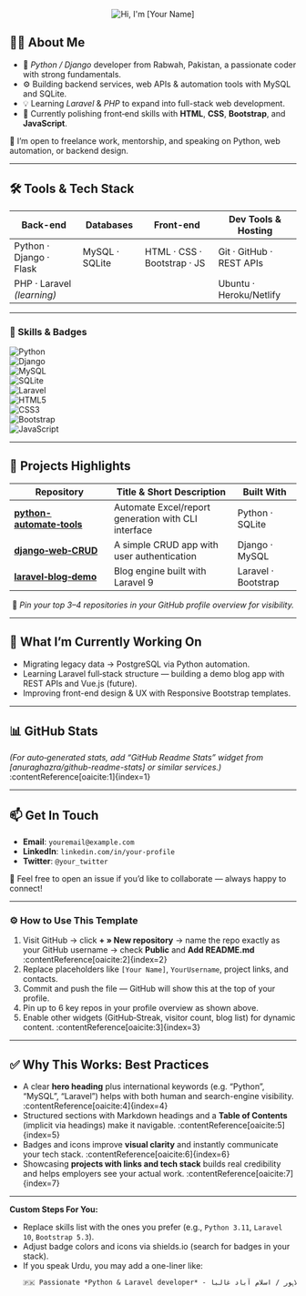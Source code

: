 <!-- ════════════════════════════════════════════════════════════ -->
<!-- ⛳ Welcome • Header Image (Optional Banner/Typing SVG) -->
<p align="center">
  <img src="https://readme-typing-svg.herokuapp.com/?font=Inter&size=36&pause=2000&color=1976D2&amp;width=600&amp;height=72&amp;lines=Assalam+o+Alikum!%20👋;I%27m+<em>[Your+Name]</em>%20|%20Python%2FDjango+Developer;Automation+%7C+MySQL+%7C+SQLite" alt="Hi, I'm [Your Name]" />
</p>

<!-- ════════════════════════════════════════════════════════════ -->
## 👨‍💻 About Me

- 🧠 *Python / Django* developer from Rabwah, Pakistan, a passionate coder with strong fundamentals.
- ⚙️ Building backend services, web APIs & automation tools with MySQL and SQLite.
- 💡 Learning *Laravel* & *PHP* to expand into full-stack web development.
- 🚀 Currently polishing front‑end skills with **HTML**, **CSS**, **Bootstrap**, and **JavaScript**.

📍 I’m open to freelance work, mentorship, and speaking on Python, web automation, or backend design.

---

## 🛠️ Tools & Tech Stack

| Back-end                        | Databases       | Front-end                  | Dev Tools & Hosting       |
|--------------------------------|------------------|----------------------------|----------------------------|
| Python · Django · Flask        | MySQL · SQLite   | HTML · CSS · Bootstrap · JS| Git · GitHub · REST APIs |
| PHP · Laravel *(learning)*     |                  |                            | Ubuntu · Heroku/Netlify    |

---

### 🔖 Skills & Badges

![Python](https://img.shields.io/badge/Python-3.9-blue)  
![Django](https://img.shields.io/badge/Django-3.x-green)  
![MySQL](https://img.shields.io/badge/MySQL-8.0‑15cblue)  
![SQLite](https://img.shields.io/badge/SQLite‑3%20(Localized)-brightgrey)  
![Laravel](https://img.shields.io/badge/Laravel‑9‑PHP-red)  
![HTML5](https://img.shields.io/badge/HTML5-orange?logo=html5&logoColor=white)  
![CSS3](https://img.shields.io/badge/CSS3‑(Flex+Grid)-blue?logo=css3&logoColor=white)  
![Bootstrap](https://img.shields.io/badge/Bootstrap-5‑Front‑End-purple?logo=bootstrap)  
![JavaScript](https://img.shields.io/badge/JavaScript-ECMAScript-green?logo=JavaScript&logoColor=white)  

---

## 🚧 Projects Highlights

<div align="center">
  
| Repository | Title & Short Description | Built With |
|------------|----------------------------|------------|
| [**python-automate‑tools**](https://github.com/YourUsername/python-automate-tools) | Automate Excel/report generation with CLI interface | Python · SQLite |
| [**django‑web‑CRUD**](https://github.com/YourUsername/django-web-crud) | A simple CRUD app with user authentication | Django · MySQL |
| [**laravel‑blog‑demo**](https://github.com/YourUsername/laravel-blog-demo) | Blog engine built with Laravel 9 | Laravel · Bootstrap |

📌 *Pin your top 3–4 repositories in your GitHub profile overview for visibility.*

</div>

---

## 🚀 What I’m Currently Working On

- Migrating legacy data → PostgreSQL via Python automation.
- Learning Laravel full‑stack structure — building a demo blog app with REST APIs and Vue.js (future).
- Improving front-end design & UX with Responsive Bootstrap templates.

---

## 📊 GitHub Stats

<!--[![Your GitHub stats](https://github-readme-stats.vercel.app/api?username=YourUsername&show_icons=true&theme=react)](https://github.com/YourUsername)-->
*(For auto‑generated stats, add “GitHub Readme Stats” widget from [anuraghazra/github-readme-stats] or similar services.)* :contentReference[oaicite:1]{index=1}

---

## 📫 Get In Touch

- **Email**: `youremail@example.com`  
- **LinkedIn**: `linkedin.com/in/your‑profile`  
- **Twitter**: `@your_twitter`

💬 Feel free to open an issue if you’d like to collaborate — always happy to connect!

---

### ⚙️ How to Use This Template

1. Visit GitHub → click **+ » New repository** → name the repo exactly as your GitHub username → check **Public** and **Add README.md** :contentReference[oaicite:2]{index=2}  
2. Replace placeholders like `[Your Name]`, `YourUsername`, project links, and contacts.  
3. Commit and push the file — GitHub will show this at the top of your profile.  
4. Pin up to 6 key repos in your profile overview as shown above.  
5. Enable other widgets (GitHub‑Streak, visitor count, blog list) for dynamic content. :contentReference[oaicite:3]{index=3}

---

## ✅ Why This Works: Best Practices

- A clear **hero heading** plus international keywords (e.g. “Python”, “MySQL”, “Laravel”) helps with both human and search-engine visibility. :contentReference[oaicite:4]{index=4}  
- Structured sections with Markdown headings and a **Table of Contents** (implicit via headings) make it navigable. :contentReference[oaicite:5]{index=5}  
- Badges and icons improve **visual clarity** and instantly communicate your tech stack. :contentReference[oaicite:6]{index=6}  
- Showcasing **projects with links and tech stack** builds real credibility and helps employers see your actual work. :contentReference[oaicite:7]{index=7}

---

**Custom Steps For You:**
- Replace skills list with the ones you prefer (e.g., `Python 3.11`, `Laravel 10`, `Bootstrap 5.3`).
- Adjust badge colors and icons via shields.io (search for badges in your stack).
- If you speak Urdu, you may add a one-liner like:
  ```md
  🇵🇰 Passionate *Python & Laravel developer* - لاہور / اسلام آباد غالباً
